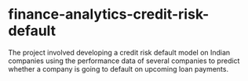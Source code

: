 # finance-analytics-credit-risk-default
The project involved developing a credit risk default model on Indian companies using the performance data of several companies to predict whether a company is going to default on upcoming loan payments.
